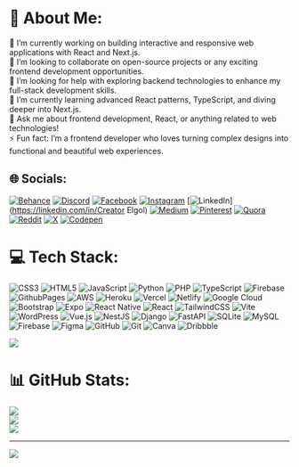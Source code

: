 # 💫 About Me:
🔭 I’m currently working on building interactive and responsive web applications with React and Next.js.<br>👯 I’m looking to collaborate on open-source projects or any exciting frontend development opportunities.<br>🤝 I’m looking for help with exploring backend technologies to enhance my full-stack development skills.<br>🌱 I’m currently learning advanced React patterns, TypeScript, and diving deeper into Next.js.<br>💬 Ask me about frontend development, React, or anything related to web technologies!<br>⚡ Fun fact: I’m a frontend developer who loves turning complex designs into functional and beautiful web experiences.


## 🌐 Socials:
[![Behance](https://img.shields.io/badge/Behance-1769ff?logo=behance&logoColor=white)](https://behance.net/computerwizard2) [![Discord](https://img.shields.io/badge/Discord-%237289DA.svg?logo=discord&logoColor=white)](https://discord.gg/https://discord.gg/daQM2mKr) [![Facebook](https://img.shields.io/badge/Facebook-%231877F2.svg?logo=Facebook&logoColor=white)](https://facebook.com/max.senderman.35) [![Instagram](https://img.shields.io/badge/Instagram-%23E4405F.svg?logo=Instagram&logoColor=white)](https://instagram.com/max.senderman) [![LinkedIn](https://img.shields.io/badge/LinkedIn-%230077B5.svg?logo=linkedin&logoColor=white)](https://linkedin.com/in/Creator Elgol) [![Medium](https://img.shields.io/badge/Medium-12100E?logo=medium&logoColor=white)](https://medium.com/@fotsotachulaeddysteve) [![Pinterest](https://img.shields.io/badge/Pinterest-%23E60023.svg?logo=Pinterest&logoColor=white)](https://pinterest.com/feddysteve) [![Quora](https://img.shields.io/badge/Quora-%23B92B27.svg?logo=Quora&logoColor=white)](https://quora.com/profile/Fotsotachula-Eddysteve) [![Reddit](https://img.shields.io/badge/Reddit-%23FF4500.svg?logo=Reddit&logoColor=white)](https://reddit.com/user/GrassOk121) [![X](https://img.shields.io/badge/X-black.svg?logo=X&logoColor=white)](https://x.com/C-ELGOL) [![Codepen](https://img.shields.io/badge/Codepen-000000?style=for-the-badge&logo=codepen&logoColor=white)](https://codepen.io/fotso-eddy-steve) 

# 💻 Tech Stack:
![CSS3](https://img.shields.io/badge/css3-%231572B6.svg?style=for-the-badge&logo=css3&logoColor=white) ![HTML5](https://img.shields.io/badge/html5-%23E34F26.svg?style=for-the-badge&logo=html5&logoColor=white) ![JavaScript](https://img.shields.io/badge/javascript-%23323330.svg?style=for-the-badge&logo=javascript&logoColor=%23F7DF1E) ![Python](https://img.shields.io/badge/python-3670A0?style=for-the-badge&logo=python&logoColor=ffdd54) ![PHP](https://img.shields.io/badge/php-%23777BB4.svg?style=for-the-badge&logo=php&logoColor=white) ![TypeScript](https://img.shields.io/badge/typescript-%23007ACC.svg?style=for-the-badge&logo=typescript&logoColor=white) ![Firebase](https://img.shields.io/badge/firebase-%23039BE5.svg?style=for-the-badge&logo=firebase) ![GithubPages](https://img.shields.io/badge/github%20pages-121013?style=for-the-badge&logo=github&logoColor=white) ![AWS](https://img.shields.io/badge/AWS-%23FF9900.svg?style=for-the-badge&logo=amazon-aws&logoColor=white) ![Heroku](https://img.shields.io/badge/heroku-%23430098.svg?style=for-the-badge&logo=heroku&logoColor=white) ![Vercel](https://img.shields.io/badge/vercel-%23000000.svg?style=for-the-badge&logo=vercel&logoColor=white) ![Netlify](https://img.shields.io/badge/netlify-%23000000.svg?style=for-the-badge&logo=netlify&logoColor=#00C7B7) ![Google Cloud](https://img.shields.io/badge/GoogleCloud-%234285F4.svg?style=for-the-badge&logo=google-cloud&logoColor=white) ![Bootstrap](https://img.shields.io/badge/bootstrap-%238511FA.svg?style=for-the-badge&logo=bootstrap&logoColor=white) ![Expo](https://img.shields.io/badge/expo-1C1E24?style=for-the-badge&logo=expo&logoColor=#D04A37) ![React Native](https://img.shields.io/badge/react_native-%2320232a.svg?style=for-the-badge&logo=react&logoColor=%2361DAFB) ![React](https://img.shields.io/badge/react-%2320232a.svg?style=for-the-badge&logo=react&logoColor=%2361DAFB) ![TailwindCSS](https://img.shields.io/badge/tailwindcss-%2338B2AC.svg?style=for-the-badge&logo=tailwind-css&logoColor=white) ![Vite](https://img.shields.io/badge/vite-%23646CFF.svg?style=for-the-badge&logo=vite&logoColor=white) ![WordPress](https://img.shields.io/badge/WordPress-%23117AC9.svg?style=for-the-badge&logo=WordPress&logoColor=white) ![Vue.js](https://img.shields.io/badge/vue.js-%2335495e.svg?style=for-the-badge&logo=vuedotjs&logoColor=%234FC08D) ![NestJS](https://img.shields.io/badge/nestjs-%23E0234E.svg?style=for-the-badge&logo=nestjs&logoColor=white) ![Django](https://img.shields.io/badge/django-%23092E20.svg?style=for-the-badge&logo=django&logoColor=white) ![FastAPI](https://img.shields.io/badge/FastAPI-005571?style=for-the-badge&logo=fastapi) ![SQLite](https://img.shields.io/badge/sqlite-%2307405e.svg?style=for-the-badge&logo=sqlite&logoColor=white) ![MySQL](https://img.shields.io/badge/mysql-4479A1.svg?style=for-the-badge&logo=mysql&logoColor=white) ![Firebase](https://img.shields.io/badge/firebase-a08021?style=for-the-badge&logo=firebase&logoColor=ffcd34) ![Figma](https://img.shields.io/badge/figma-%23F24E1E.svg?style=for-the-badge&logo=figma&logoColor=white) ![GitHub](https://img.shields.io/badge/github-%23121011.svg?style=for-the-badge&logo=github&logoColor=white) ![Git](https://img.shields.io/badge/git-%23F05033.svg?style=for-the-badge&logo=git&logoColor=white) ![Canva](https://img.shields.io/badge/Canva-%2300C4CC.svg?style=for-the-badge&logo=Canva&logoColor=white) ![Dribbble](https://img.shields.io/badge/Dribbble-EA4C89?style=for-the-badge&logo=dribbble&logoColor=white)

[![](https://visitcount.itsvg.in/api?id=&label=Profile%20Views&icon=6&pretty=false)](https://visitcount.itsvg.in)
# 📊 GitHub Stats:
![](https://github-readme-stats.vercel.app/api?username=C-ELGOL&theme=dark&hide_border=false&include_all_commits=false&count_private=false)<br/>
![](https://github-readme-streak-stats.herokuapp.com/?user=C-ELGOL&theme=dark&hide_border=false)<br/>
![](https://github-readme-stats.vercel.app/api/top-langs/?username=C-ELGOL&theme=dark&hide_border=false&include_all_commits=false&count_private=false&layout=compact)

---
[![](https://visitcount.itsvg.in/api?id=C-ELGOL&icon=0&color=0)](https://visitcount.itsvg.in)

<!-- Proudly created with GPRM ( https://gprm.itsvg.in ) -->
